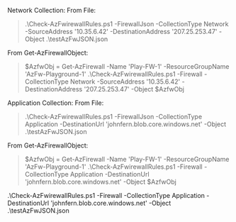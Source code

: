 Network Collection:
From File:
> .\Check-AzFwirewallRules.ps1 -FirewallJson -CollectionType Network -SourceAddress '10.35.6.42' -DestinationAddress '207.25.253.47' -Object .\testAzFwJSON.json

From Get-AzFirewallObject:
> $AzfwObj = Get-AzFirewall -Name 'Play-FW-1' -ResourceGroupName 'AzFw-Playground-1'
> .\Check-AzFwirewallRules.ps1 -Firewall -CollectionType Network -SourceAddress '10.35.6.42' -DestinationAddress '207.25.253.47' -Object $AzfwObj


Application Collection: 
From File:
> .\Check-AzFwirewallRules.ps1 -FirewallJson -CollectionType Application -DestinationUrl 'johnfern.blob.core.windows.net' -Object .\testAzFwJSON.json

From Get-AzFirewallObject:
> $AzfwObj = Get-AzFirewall -Name 'Play-FW-1' -ResourceGroupName 'AzFw-Playground-1'
> .\Check-AzFwirewallRules.ps1 -Firewall -CollectionType Application -DestinationUrl 'johnfern.blob.core.windows.net' -Object $AzfwObj

.\Check-AzFwirewallRules.ps1 -Firewall -CollectionType Application -DestinationUrl 'johnfern.blob.core.windows.net' -Object .\testAzFwJSON.json